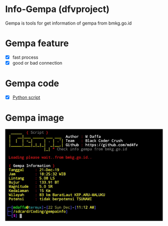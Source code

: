 # Info-Gempa (dfvproject)

Gempa is tools for get information of gempa from bmkg.go.id

# Gempa feature
- [x] fast process
- [x] good or bad connection

# Gempa code
- [x] <a href="gempa.py">Python script</a><br>

# Gempa image
<img src="img/gempa.jpg" />
